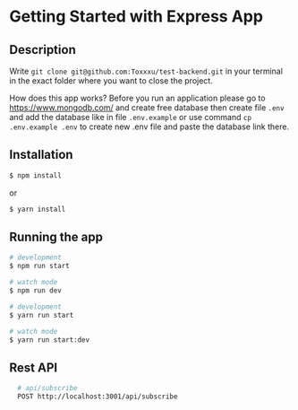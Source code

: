 # Getting Started with Express App

## Description

Write `git clone git@github.com:Toxxxu/test-backend.git` in your terminal in the exact folder where you want to close the project.

How does this app works? Before you run an application please go to https://www.mongodb.com/ and create free database then create file 
`.env` and add the database like in file `.env.example` or use command `cp .env.example .env` to create new .env file and paste the database link there.

## Installation

```bash
$ npm install
```

or

```bash
$ yarn install
```

## Running the app

```bash
# development
$ npm run start

# watch mode
$ npm run dev
```

```bash
# development
$ yarn run start

# watch mode
$ yarn run start:dev
```

## Rest API

```bash
  # api/subscribe
  POST http://localhost:3001/api/subscribe
```
